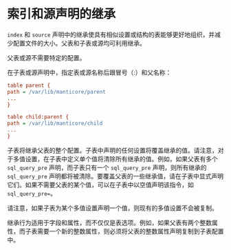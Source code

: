 # 索引和源声明的继承

`index` 和 `source` 声明中的继承使具有相似设置或结构的表能够更好地组织，并减少配置文件的大小。父表和子表或源均可利用继承。

父表或源不需要特定的配置。

在子表或源声明中，指定表或源名称后跟冒号（:）和父名称：

```ini
table parent {
path = /var/lib/manticore/parent
...
}

table child:parent {
path = /var/lib/manticore/child
...
}
```

子表将继承父表的整个配置。子表中声明的任何设置将覆盖继承的值。请注意，对于多值设置，在子表中定义单个值将清除所有继承的值。例如，如果父表有多个 `sql_query_pre` 声明，而子表只有一个 `sql_query_pre` 声明，则所有继承的 `sql_query_pre` 声明都将被清除。要覆盖父表的一些继承值，请在子表中显式声明它们。如果不需要父表的某个值，可以在子表中以空值声明该指令，如 `sql_query_pre=`。

请注意，如果子表为某个多值设置声明一个值，则现有的多值设置不会被复制。

继承行为适用于字段和属性，而不仅仅是表选项。例如，如果父表有两个整数属性，而子表需要一个新的整数属性，则必须将父表的整数属性声明复制到子表配置中。

<!-- proofread -->

